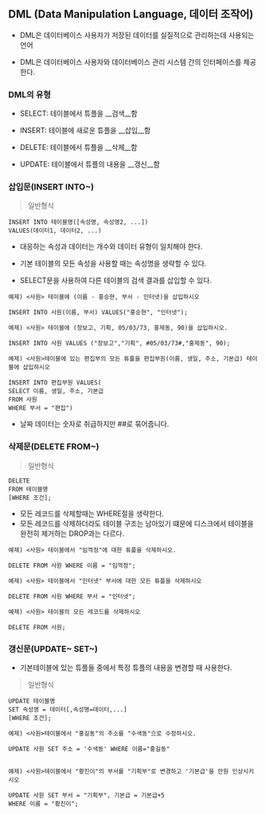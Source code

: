 ## DML (Data Manipulation Language, 데이터 조작어)

- DML은 데이터베이스 사용자가 저장된 데이터를 실질적으로 관리하는데 사용되는 언어

- DML은 데이터베이스 사용자와 데이터베이스 관리 시스템 간의 인터페이스를 제공한다.



### DML의 유형

- SELECT: 테이블에서 튜플을 __검색__함

- INSERT: 테이블에 새로운 튜플을 __삽입__함

- DELETE: 테이블에서 튜플을 __삭제__함

- UPDATE: 테이블에서 튜플의 내용을 __갱신__함



### 삽입문(INSERT INTO~)

> 일반형식

```
INSERT INTO 테이블명([속성명, 속성명2, ...])
VALUES(데이터1, 데이터2, ...)
```

- 대응하는 속성과 데이터는 개수와 데이터 유형이 일치해야 한다.

- 기본 테이블의 모든 속성을 사용할 때는 속성명을 생략할 수 있다.

- SELECT문을 사용하여 다른 테이블의 검색 결과를 삽입할 수 있다. 

```
예제) <사원> 테이블에 (이름 - 홍승현, 부서 - 인터넷)을 삽입하시오

INSERT INTO 사원(이름, 부서) VALUES("홍승현", "인터넷");

예제) <사원> 테이블에 (장보고, 기획, 05/03/73, 홍제동, 90)을 삽입하시오.

INSERT INTO 사원 VALUES ("장보고","기획", #05/03/73#,"홍제동", 90);

예제) <사원>테이블에 있는 편집부의 모든 튜플을 편집부원(이름, 생일, 주소, 기본급) 테이블에 삽입하시오

INSERT INTO 편집부원 VALUES(
SELECT 이름, 생일, 주소, 기본급
FROM 사원
WHERE 부서 = "편집")

```

- 날짜 데이터는 숫자로 취급하지만 ##로 묶어줍니다.



### 삭제문(DELETE FROM~)

> 일반형식

```
DELETE
FROM 테이블명
[WHERE 조건];
```

- 모든 레코드를 삭제할때는 WHERE절을 생략한다.
- 모든 레코드를 삭제하더라도 테이블 구조는 남아있기 떄문에 디스크에서 테이블을 완전히 제거하는 DROP과는 다르다.

```
예제) <사원> 테이블에서 "임꺽정"에 대한 튜플을 삭제하시오.

DELETE FROM 사원 WHERE 이름 = "임꺽정";

예제) <사원> 테이블에서 "인터넷" 부서에 대한 모든 튜플을 삭제하시오

DELETE FROM 사원 WHERE 부서 = "인터넷";

예제) <사원> 테이블의 모든 레코드를 삭제하시오

DELETE FROM 사원;
```



### 갱신문(UPDATE~ SET~)

- 기본테이블에 있는 튜플들 중에서 특정 튜플의 내용을 변경할 때 사용한다.

> 일반형식

```
UPDATE 테이블명
SET 속성명 = 데이터[,속성명=데이터,...]
[WHERE 조건];
```

```
예제) <사원>테이블에서 "홍길동"의 주소를 "수색동"으로 수정하시오.

UPDATE 사원 SET 주소 = '수색동' WHERE 이름="홍길동"


예제) <사원>테이블에서 "황진이"의 부서를 "기획부"로 변경하고 '기본급'을 만원 인상시키시오

UPDATE 사원 SET 부서 = "기획부", 기본급 = 기본급+5
WHERE 이름 = "황진이";

```

